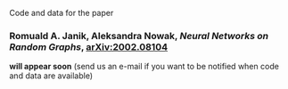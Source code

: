 Code and data for the paper

### Romuald A. Janik, Aleksandra Nowak, *Neural Networks on Random Graphs*, [arXiv:2002.08104](https://arxiv.org/abs/2002.08104)

**will appear soon** (send us an e-mail if you want to be notified when code and data are available)
